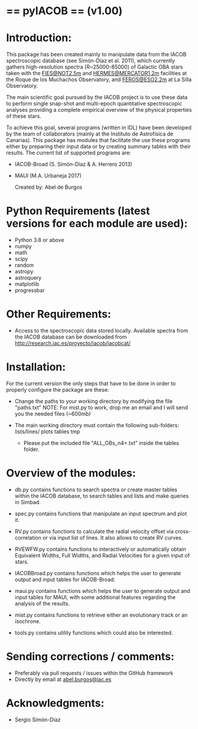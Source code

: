 # == pyIACOB == (v1.00)

# Introduction:

This package has been created mainly to manipulate data from the IACOB spectroscopic
database (see Simón-Díaz et al. 2011), which currently gathers high-resolution spectra
(R~25000-85000) of Galactic OBA stars taken with the FIES@NOT2.5m and HERMES@MERCATOR1.2m
facilities at the Roque de los Muchachos Observatory, and FEROS@ESO2.2m at La Silla
Observatory.

The main scientific goal pursued by the IACOB project is to use these data to perform
single snap-shot and multi-epoch quantitative spectroscopic analyses providing a complete
empirical overview of the physical properties of these stars.

To achieve this goal, several programs (written in IDL) have been developed by the team
of collaborators (mainly at the Instituto de Astrofísica de Canarias). This package has
modules that facilitate the use these programs either by preparing their input data or by
creating summary tables with their results. The current list of supported programs are:

- IACOB-Broad (S. Simón-Díaz & A. Herrero 2013)
- MAUI (M.A. Urbaneja 2017)

  Created by: Abel de Burgos

# Python Requirements (latest versions for each module are used):

- Python 3.8 or above
- numpy
- math
- scipy
- random
- astropy
- astroquery
- matplotlib
- progressbar

# Other Requirements:

- Access to the spectroscopic data stored locally. Available spectra from the IACOB
database can be downloaded from http://research.iac.es/proyecto/iacob/iacobcat/

# Installation:

For the current version the only steps that have to be done in order to properly configure
the package are these:

- Change the paths to your working directory by modifying the file "paths.txt"
NOTE: For mist.py to work, drop me an email and I will send you the needed files (~600mb)

- The main working directory must contain the following sub-folders:
  lists/lines/
  plots
  tables
  tmp

  * Please put the included file "ALL_OBs_n4+.txt" inside the tables folder.

# Overview of the modules:

- db.py contains functions to search spectra or create master tables within the IACOB
  database, to search tables and lists and make queries in Simbad.

- spec.py contains functions that manipulate an input spectrum and plot it.

- RV.py contains functions to calculate the radial velocity offset via cross-correlation
  or via input list of lines. It also allows to create RV curves.

- RVEWFW.py contains functions to interactively or automatically obtain Equivalent Widths,
  Full Widths, and Radial Velocities for a given input of stars.

- IACOBBroad.py contains functions which helps the user to generate output and input
  tables for IACOB-Broad.

- maui.py contains functions which helps the user to generate output and input tables for
  MAUI, with some additional features regarding the analysis of the results.

- mist.py contains functions to retrieve either an evolutionary track or an isochrone.

- tools.py contains utility functions which could also be interested.


# Sending corrections / comments:

- Preferably via pull requests / issues within the GitHub framework
- Directly by email at abel.burgos@iac.es

# Acknowledgments:

- Sergio Simón-Díaz

